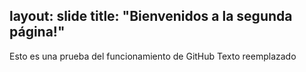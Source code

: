 layout: slide
title: "Bienvenidos a la segunda página!"
---
Esto es una prueba del funcionamiento de GitHub
Texto reemplazado
